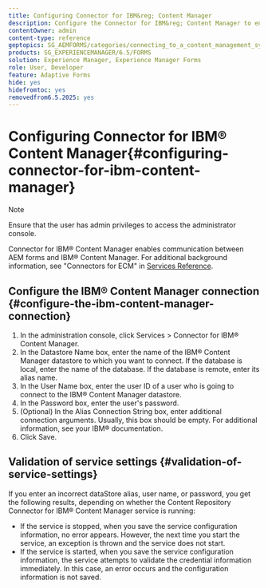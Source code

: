 ```yaml
---
title: Configuring Connector for IBM&reg; Content Manager
description: Configure the Connector for IBM&reg; Content Manager to enable communication between AEM forms and IBM&reg; Content Manager.
contentOwner: admin
content-type: reference
geptopics: SG_AEMFORMS/categories/connecting_to_a_content_management_system
products: SG_EXPERIENCEMANAGER/6.5/FORMS
solution: Experience Manager, Experience Manager Forms
role: User, Developer
feature: Adaptive Forms
hide: yes
hidefromtoc: yes
removedfrom6.5.2025: yes
---
```

# Configuring Connector for IBM&reg; Content Manager{#configuring-connector-for-ibm-content-manager}

>[!NOTE]
> 
> Ensure that the user has admin privileges to access the administrator console.

Connector for IBM&reg; Content Manager enables communication between AEM forms and IBM&reg; Content Manager. For additional background information, see "Connectors for ECM" in [Services Reference](https://www.adobe.com/go/learn_aemforms_services_63).

## Configure the IBM&reg; Content Manager connection {#configure-the-ibm-content-manager-connection}

1. In the administration console, click Services &gt; Connector for IBM&reg; Content Manager.
1. In the Datastore Name box, enter the name of the IBM&reg; Content Manager datastore to which you want to connect. If the database is local, enter the name of the database. If the database is remote, enter its alias name.
1. In the User Name box, enter the user ID of a user who is going to connect to the IBM&reg; Content Manager datastore.
1. In the Password box, enter the user's password.
1. (Optional) In the Alias Connection String box, enter additional connection arguments. Usually, this box should be empty. For additional information, see your IBM&reg; documentation.
1. Click Save.

## Validation of service settings {#validation-of-service-settings}

If you enter an incorrect dataStore alias, user name, or password, you get the following results, depending on whether the Content Repository Connector for IBM&reg; Content Manager service is running:

* If the service is stopped, when you save the service configuration information, no error appears. However, the next time you start the service, an exception is thrown and the service does not start.
* If the service is started, when you save the service configuration information, the service attempts to validate the credential information immediately. In this case, an error occurs and the configuration information is not saved.

